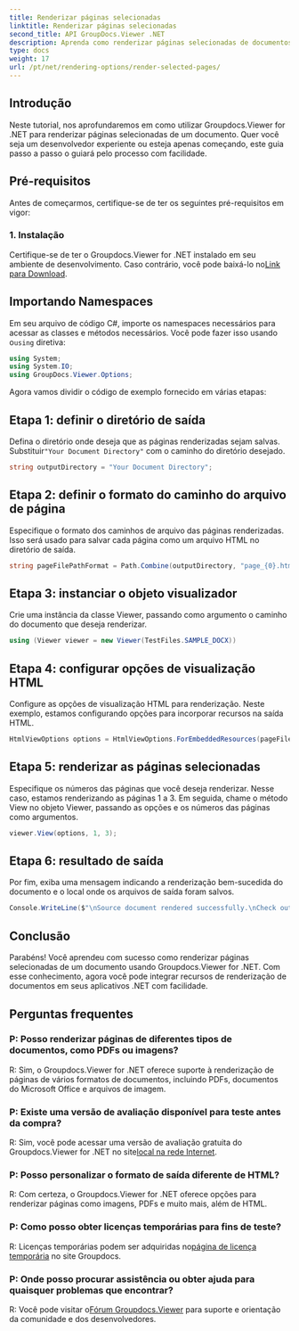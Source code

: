 ```yaml
---
title: Renderizar páginas selecionadas
linktitle: Renderizar páginas selecionadas
second_title: API GroupDocs.Viewer .NET
description: Aprenda como renderizar páginas selecionadas de documentos usando Groupdocs.Viewer for .NET. Tutorial passo a passo com exemplos de código incluídos.
type: docs
weight: 17
url: /pt/net/rendering-options/render-selected-pages/
---
```

## Introdução

Neste tutorial, nos aprofundaremos em como utilizar Groupdocs.Viewer for .NET para renderizar páginas selecionadas de um documento. Quer você seja um desenvolvedor experiente ou esteja apenas começando, este guia passo a passo o guiará pelo processo com facilidade.

## Pré-requisitos

Antes de começarmos, certifique-se de ter os seguintes pré-requisitos em vigor:

### 1. Instalação

 Certifique-se de ter o Groupdocs.Viewer for .NET instalado em seu ambiente de desenvolvimento. Caso contrário, você pode baixá-lo no[Link para Download](https://releases.groupdocs.com/viewer/net/).

## Importando Namespaces

Em seu arquivo de código C#, importe os namespaces necessários para acessar as classes e métodos necessários. Você pode fazer isso usando o`using` diretiva:

```csharp
using System;
using System.IO;
using GroupDocs.Viewer.Options;
```

Agora vamos dividir o código de exemplo fornecido em várias etapas:

## Etapa 1: definir o diretório de saída

 Defina o diretório onde deseja que as páginas renderizadas sejam salvas. Substituir`"Your Document Directory"` com o caminho do diretório desejado.

```csharp
string outputDirectory = "Your Document Directory";
```

## Etapa 2: definir o formato do caminho do arquivo de página

Especifique o formato dos caminhos de arquivo das páginas renderizadas. Isso será usado para salvar cada página como um arquivo HTML no diretório de saída.

```csharp
string pageFilePathFormat = Path.Combine(outputDirectory, "page_{0}.html");
```

## Etapa 3: instanciar o objeto visualizador

Crie uma instância da classe Viewer, passando como argumento o caminho do documento que deseja renderizar.

```csharp
using (Viewer viewer = new Viewer(TestFiles.SAMPLE_DOCX))
```

## Etapa 4: configurar opções de visualização HTML

Configure as opções de visualização HTML para renderização. Neste exemplo, estamos configurando opções para incorporar recursos na saída HTML.

```csharp
HtmlViewOptions options = HtmlViewOptions.ForEmbeddedResources(pageFilePathFormat);
```

## Etapa 5: renderizar as páginas selecionadas

Especifique os números das páginas que você deseja renderizar. Nesse caso, estamos renderizando as páginas 1 a 3. Em seguida, chame o método View no objeto Viewer, passando as opções e os números das páginas como argumentos.

```csharp
viewer.View(options, 1, 3);
```

## Etapa 6: resultado de saída

Por fim, exiba uma mensagem indicando a renderização bem-sucedida do documento e o local onde os arquivos de saída foram salvos.

```csharp
Console.WriteLine($"\nSource document rendered successfully.\nCheck output in {outputDirectory}.");
```

## Conclusão

Parabéns! Você aprendeu com sucesso como renderizar páginas selecionadas de um documento usando Groupdocs.Viewer for .NET. Com esse conhecimento, agora você pode integrar recursos de renderização de documentos em seus aplicativos .NET com facilidade.

## Perguntas frequentes

### P: Posso renderizar páginas de diferentes tipos de documentos, como PDFs ou imagens?

R: Sim, o Groupdocs.Viewer for .NET oferece suporte à renderização de páginas de vários formatos de documentos, incluindo PDFs, documentos do Microsoft Office e arquivos de imagem.

### P: Existe uma versão de avaliação disponível para teste antes da compra?

 R: Sim, você pode acessar uma versão de avaliação gratuita do Groupdocs.Viewer for .NET no site[local na rede Internet](https://releases.groupdocs.com/).

### P: Posso personalizar o formato de saída diferente de HTML?

R: Com certeza, o Groupdocs.Viewer for .NET oferece opções para renderizar páginas como imagens, PDFs e muito mais, além de HTML.

### P: Como posso obter licenças temporárias para fins de teste?

R: Licenças temporárias podem ser adquiridas no[página de licença temporária](https://purchase.groupdocs.com/temporary-license/) no site Groupdocs.

### P: Onde posso procurar assistência ou obter ajuda para quaisquer problemas que encontrar?

 R: Você pode visitar o[Fórum Groupdocs.Viewer](https://forum.groupdocs.com/c/viewer/9) para suporte e orientação da comunidade e dos desenvolvedores.